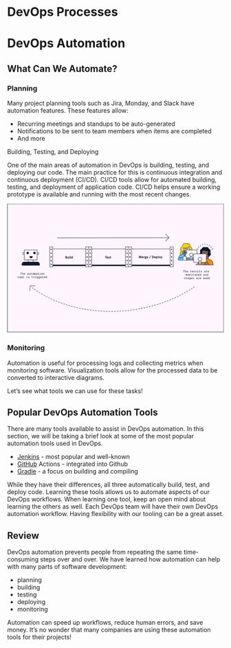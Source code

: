 # DevOps Processes
# DevOps Automation

## What Can We Automate?
### Planning

Many project planning tools such as Jira, Monday, and Slack have automation features. These features allow:
* Recurring meetings and standups to be auto-generated
* Notifications to be sent to team members when items are completed
* And more

Building, Testing, and Deploying

One of the main areas of automation in DevOps is building, testing, and deploying our code. The main practice for this is continuous integration and continuous deployment (CI/CD). CI/CD tools allow for automated building, testing, and deployment of application code. CI/CD helps ensure a working prototype is available and running with the most recent changes.

![](./img/devops-automation-1.svg)

### Monitoring

Automation is useful for processing logs and collecting metrics when monitoring software. Visualization tools allow for the processed data to be converted to interactive diagrams.

Let’s see what tools we can use for these tasks!

## Popular DevOps Automation Tools

There are many tools available to assist in DevOps automation. In this section, we will be taking a brief look at some of the most popular automation tools used in DevOps.
* [Jenkins](https://www.jenkins.io/) - most popular and well-known
* [GitHub](https://github.com/features/actions) Actions - integrated into Github
* [Gradle](https://gradle.org/) - a focus on building and compiling

While they have their differences, all three automatically build, test, and deploy code. Learning these tools allows us to automate aspects of our DevOps workflows. When learning one tool, keep an open mind about learning the others as well. Each DevOps team will have their own DevOps automation workflow. Having flexibility with our tooling can be a great asset.

## Review

DevOps automation prevents people from repeating the same time-consuming steps over and over. We have learned how automation can help with many parts of software development:
* planning
* building
* testing
* deploying
* monitoring

Automation can speed up workflows, reduce human errors, and save money. It’s no wonder that many companies are using these automation tools for their projects!
